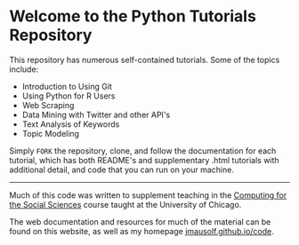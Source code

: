 # Welcome to the Python Tutorials Repository

This repository has numerous self-contained tutorials. Some of the topics include:

* Introduction to Using Git
* Using Python for R Users
* Web Scraping
* Data Mining with Twitter and other API's
* Text Analysis of Keywords
* Topic Modeling

Simply `FORK` the repository, clone, and follow the documentation for each tutorial, which has both README's and supplementary .html tutorials with additional detail, and code that you can run on your machine.

---

Much of this code was written to supplement teaching in the [Computing for the Social Sciences](https://uc-cfss.github.io) course taught at the University of Chicago.

The web documentation and resources for much of the material can be found on this website, as well as my homepage [jmausolf.github.io/code](http://jmausolf.github.io/code).
